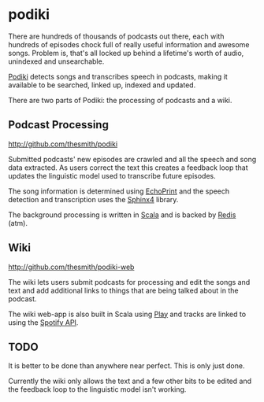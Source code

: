 podiki
======

There are hundreds of thousands of podcasts out there, each with hundreds of episodes chock full of really useful information and awesome songs. Problem is, that's all locked up behind a lifetime's worth of audio, unindexed and unsearchable.

[Podiki](http://github.com/thesmith/podiki) detects songs and transcribes speech in podcasts, making it available to be searched, linked up, indexed and updated.

There are two parts of Podiki: the processing of podcasts and a wiki.

Podcast Processing
----------------
http://github.com/thesmith/podiki

Submitted podcasts' new episodes are crawled and all the speech and song data extracted. As users correct the text this creates a feedback loop that updates the linguistic model used to transcribe future episodes.

The song information is determined using [EchoPrint](http://echoprint.me/) and the speech detection and transcription uses the [Sphinx4](http://cmusphinx.sourceforge.net/sphinx4/) library.

The background processing is written in [Scala](http://www.scala-lang.org/) and is backed by [Redis](http://redis.io) (atm).

Wiki
---
http://github.com/thesmith/podiki-web

The wiki lets users submit podcasts for processing and edit the songs and text and add additional links to things that are being talked about in the podcast.

The wiki web-app is also built in Scala using [Play](http://www.playframework.org/) and tracks are linked to using the [Spotify API](https://developer.spotify.com/technologies/web-api/search/).

TODO
-----

It is better to be done than anywhere near perfect. This is only just done.

Currently the wiki only allows the text and a few other bits to be edited and the feedback loop to the linguistic model isn't working.
